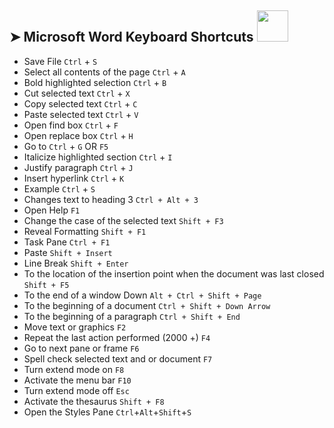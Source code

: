 ## ➤ Microsoft Word Keyboard Shortcuts <img src="https://media.giphy.com/media/WUlplcMpOCEmTGBtBW/giphy.gif" width="50">

* Save File  ```Ctrl``` + ```S```
* Select all contents of the page  ```Ctrl``` + ```A```
* Bold highlighted selection  ```Ctrl``` + ```B```
* Cut selected text  ```Ctrl``` + ```X```
* Copy selected text   ```Ctrl``` + ```C```
* Paste selected text  ```Ctrl``` + ```V```
* Open find box   ```Ctrl``` + ```F```
* Open replace box   ```Ctrl``` + ```H```
* Go to   ```Ctrl``` + ```G``` OR ```F5```
* Italicize highlighted section  ```Ctrl``` + ```I```
* Justify paragraph  ```Ctrl``` + ```J```
* Insert hyperlink   ```Ctrl``` + ```K```
* Example  ```Ctrl``` + ```S```
* Changes text to heading 3 ``Ctrl + Alt + 3``
* Open Help ``F1``
* Change the case of the selected text ``Shift + F3``
* Reveal Formatting ``Shift + F1``
* Task Pane ``Ctrl + F1``
* Paste ``Shift + Insert``
* Line Break ``Shift + Enter``
* To the location of the insertion point when the document was last closed ``Shift + F5``
* To the end of a window Down ``Alt + Ctrl + Shift + Page``
* To the beginning of a document ``Ctrl + Shift + Down Arrow``
* To the beginning of a paragraph ``Ctrl + Shift + End``
* Move text or graphics ``F2``
* Repeat the last action performed (2000 +) ``F4``
* Go to next pane or frame ``F6``
* Spell check selected text and or document ``F7``
* Turn extend mode on ``F8``
* Activate the menu bar ``F10``
* Turn extend mode off ``Esc``
* Activate the thesaurus ``Shift + F8``
* Open the Styles Pane ```Ctrl```+```Alt```+```Shift```+```S```
